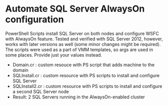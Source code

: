 # Automate SQL Server AlwaysOn configuration
PowerShell Scripts install SQL Server on both nodes and configure WSFC with AlwaysOn feature. Tested and verified with SQL Server 2012, however, works with later versions as well (some minor changes might be required). The scripts were used as a part of VMM templates, so args are used in some places. Provide just your values instead.
- Domain.cr : custom resouce with PS script that adds machine to the domain
- SQLInstall.cr : custom resource with PS scripts to install and configure SQL Server
- SQLInstall2.cr : custom resource with PS scripts to install and configure a second SQL Server node
- Result: 2 SQL Servers running in the AlwaysOn-enabled cluster
